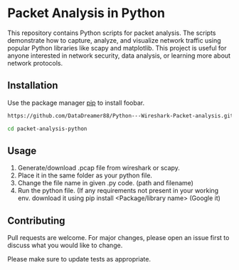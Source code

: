 # Packet Analysis in Python

This repository contains Python scripts for packet analysis. The scripts demonstrate how to capture, analyze, and visualize network traffic using popular Python libraries like scapy and matplotlib. This project is useful for anyone interested in network security, data analysis, or learning more about network protocols.

## Installation

Use the package manager [pip](https://pip.pypa.io/en/stable/) to install foobar.

```bash
https://github.com/DataDreamer88/Python---Wireshark-Packet-analysis.git

cd packet-analysis-python
```

## Usage

1. Generate/download .pcap file from wireshark or scapy.
2. Place it in the same folder as your python file.
3. Change the file name in given .py code. (path and filename)
4. Run the python file.
(If any requirements not present in your working env. download it using pip install <Package/library name> (Google it)

## Contributing

Pull requests are welcome. For major changes, please open an issue first
to discuss what you would like to change.

Please make sure to update tests as appropriate.

